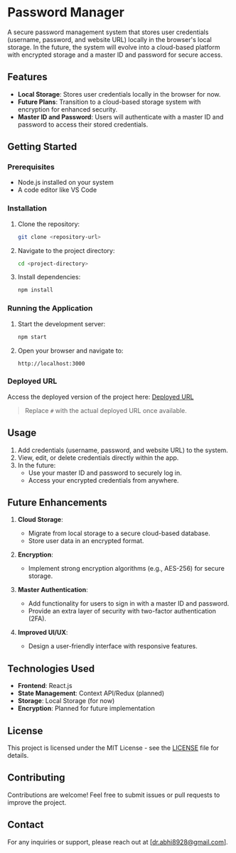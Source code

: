 # Password Manager

A secure password management system that stores user credentials (username, password, and website URL) locally in the browser's local storage. In the future, the system will evolve into a cloud-based platform with encrypted storage and a master ID and password for secure access.

## Features

- **Local Storage**: Stores user credentials locally in the browser for now.
- **Future Plans**: Transition to a cloud-based storage system with encryption for enhanced security.
- **Master ID and Password**: Users will authenticate with a master ID and password to access their stored credentials.

## Getting Started

### Prerequisites

- Node.js installed on your system
- A code editor like VS Code

### Installation

1. Clone the repository:
   ```bash
   git clone <repository-url>
   ```
2. Navigate to the project directory:
   ```bash
   cd <project-directory>
   ```
3. Install dependencies:
   ```bash
   npm install
   ```

### Running the Application

1. Start the development server:
   ```bash
   npm start
   ```
2. Open your browser and navigate to:
   ```
   http://localhost:3000
   ```

### Deployed URL

Access the deployed version of the project here:
[Deployed URL](#)

> Replace `#` with the actual deployed URL once available.

## Usage

1. Add credentials (username, password, and website URL) to the system.
2. View, edit, or delete credentials directly within the app.
3. In the future:
   - Use your master ID and password to securely log in.
   - Access your encrypted credentials from anywhere.

## Future Enhancements

1. **Cloud Storage**:
   - Migrate from local storage to a secure cloud-based database.
   - Store user data in an encrypted format.

2. **Encryption**:
   - Implement strong encryption algorithms (e.g., AES-256) for secure storage.

3. **Master Authentication**:
   - Add functionality for users to sign in with a master ID and password.
   - Provide an extra layer of security with two-factor authentication (2FA).

4. **Improved UI/UX**:
   - Design a user-friendly interface with responsive features.

## Technologies Used

- **Frontend**: React.js
- **State Management**: Context API/Redux (planned)
- **Storage**: Local Storage (for now)
- **Encryption**: Planned for future implementation

## License

This project is licensed under the MIT License - see the [LICENSE](LICENSE) file for details.

## Contributing

Contributions are welcome! Feel free to submit issues or pull requests to improve the project.

## Contact

For any inquiries or support, please reach out at [dr.abhi8928@gmail.com].

